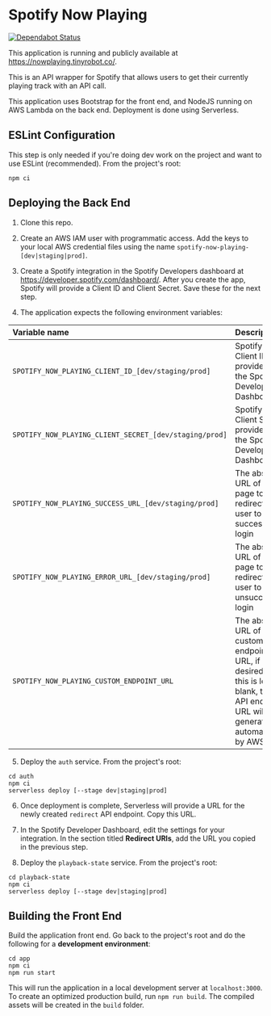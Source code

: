 # Spotify Now Playing

[![Dependabot Status](https://api.dependabot.com/badges/status?host=github&repo=akhtarja/serverless-spotify-now-playing)](https://dependabot.com)

This application is running and publicly available at https://nowplaying.tinyrobot.co/.

This is an API wrapper for Spotify that allows users to get their currently playing track with an API call.

This application uses Bootstrap for the front end, and NodeJS running on AWS Lambda on the back end. Deployment is done using Serverless.

## ESLint Configuration
This step is only needed if you're doing dev work on the project and want to use ESLint (recommended). From the project's root:
```
npm ci
```

## Deploying the Back End
1. Clone this repo.

2. Create an AWS IAM user with programmatic access. Add the keys to your local AWS credential files using the name `spotify-now-playing-[dev|staging|prod]`.

3. Create a Spotify integration in the Spotify Developers dashboard at https://developer.spotify.com/dashboard/. After you create the app, Spotify will provide a Client ID and Client Secret. Save these for the next step.

4. The application expects the following environment variables:

| Variable name | Description |
| :--- | :--- |
| `SPOTIFY_NOW_PLAYING_CLIENT_ID_[dev/staging/prod]` | Spotify Client ID provided in the Spotify Developer Dashboard |
| `SPOTIFY_NOW_PLAYING_CLIENT_SECRET_[dev/staging/prod]` | Spotify Client Secret provided in the Spotify Developer Dashboard |
| `SPOTIFY_NOW_PLAYING_SUCCESS_URL_[dev/staging/prod]` | The absolute URL of the page to redirect the user to on successful login |
| `SPOTIFY_NOW_PLAYING_ERROR_URL_[dev/staging/prod]` | The absolute URL of the page to redirect the user to on unsuccessful login |
| `SPOTIFY_NOW_PLAYING_CUSTOM_ENDPOINT_URL` | The absolute URL of a custom endpoint URL, if desired. If this is left blank, the API endpoint URL will be generated automatically by AWS |

5. Deploy the `auth` service. From the project's root:
```
cd auth
npm ci
serverless deploy [--stage dev|staging|prod]
```

6. Once deployment is complete, Serverless will provide a URL for the newly created `redirect` API endpoint. Copy this URL.

7. In the Spotify Developer Dashboard, edit the settings for your integration. In the section titled **Redirect URIs**, add the URL you copied in the previous step.

8. Deploy the `playback-state` service. From the project's root:
```
cd playback-state
npm ci
serverless deploy [--stage dev|staging|prod]
```

## Building the Front End
Build the application front end. Go back to the project's root and do the following for a **development environment**:
```
cd app
npm ci
npm run start
```
This will run the application in a local development server at `localhost:3000`. To create an optimized production build, run `npm run build`. The compiled assets will be created in the `build` folder.